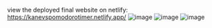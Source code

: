 view the deployed final website on netlify: https://kanevspomodorotimer.netlify.app/
![image](https://github.com/kanev-seth/pomodoro/assets/127137283/0cb3b9c0-3475-4c5d-a183-42aeba5b3bbd)
![image](https://github.com/kanev-seth/pomodoro/assets/127137283/face92cd-a042-41fa-9531-e00110f2e1dd)
![image](https://github.com/kanev-seth/pomodoro/assets/127137283/9500a96c-b86e-4825-aabb-b6d207490d93)
